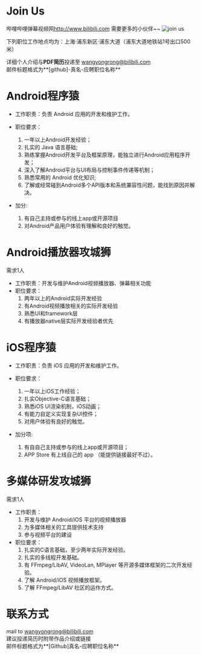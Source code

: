 Join Us
====
哔哩哔哩弹幕视频网<http://www.bilibili.com> 需要更多的小伙伴~~
![join us](http://ww3.sinaimg.cn/large/74785e9djw1ej44a166duj20hs0b40tz.jpg)

下列职位工作地点均为：上海·浦东新区·浦东大道（浦东大道地铁站1号出口500米）  

详细个人介绍与**PDF简历**投递至 <wangyongrong@bilibili.com>  
邮件标题格式为**[github]-真名-应聘职位名称**  

Android程序猿
====
- 工作职责：负责 Android 应用的开发和维护工作。 
- 职位要求：
	1. 一年以上Android开发经验；
	2. 扎实的 Java 语言基础;
	3. 熟练掌握Android开发平台及框架原理，能独立进行Android应用程序开发；
	4. 深入了解Android平台与UI布局与控制事件传递等机制；
	5. 熟悉常用的 Android 优化知识;
	6. 了解或经常碰到Android多个API版本和系统兼容性问题，能找到原因并解决。

- 加分:  	
	1. 有自己主持或参与的线上app或开源项目  
	2. 对Android产品用户体验有理解和良好的触觉。

Android播放器攻城狮
===
需求1人  

- 工作职责：开发与维护Android视频播放器、弹幕相关功能
- 职位要求：
	1. 两年以上的Android实际开发经验  
	2. 有Android视频播放相关的实际开发经验  
	3. 熟悉UI和framework层  
	4. 有播放器native层实际开发经验者优先

iOS程序猿
===
- 工作职责：负责 iOS 应用的开发和维护工作。
- 职位要求：
	1. 一年以上iOS工作经验；
	2. 扎实Objective-C语言基础；
	3. 熟悉iOS UI渲染机制，iOS动画；
	4. 有能力自定义实现复杂UI控件；
	5. 对用户体验有良好的触觉。

- 加分项:
	1. 有自自己主持或参与的线上app或开源项目；
	2. APP Store 有上线自己的 app （能提供链接最好不过）。

多媒体研发攻城狮
===
需求1人 

- 工作职责：
	1. 开发与维护 Android/iOS 平台的视频播放器  
	2. 为多媒体相关的工具提供技术支持  
	3. 参与视频平台的建设  
- 职位要求：
	1. 扎实的C语言基础，至少两年实际开发经验。  
	2. 扎实的多线程开发基础。  
	3. 有 FFmpeg/LibAV, VideoLan, MPlayer 等开源多媒体框架的二次开发经验。  
	4. 了解 Android/iOS 视频播放框架。  
	5. 了解 FFmpeg/LibAV 社区的运作方式。

联系方式
===
mail to <wangyongrong@bilibili.com>   
建议投递简历时附带作品介绍或链接  
邮件标题格式为**[Github]真名-应聘职位名称**  
